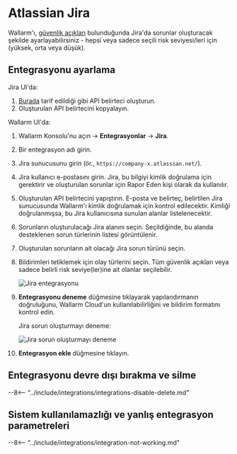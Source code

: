 # Atlassian Jira

Wallarm'ı, [güvenlik açıkları](../../../glossary-en.md#vulnerability) bulunduğunda Jira'da sorunlar oluşturacak şekilde ayarlayabilirsiniz - hepsi veya sadece seçili risk seviyesi/leri için (yüksek, orta veya düşük).

## Entegrasyonu ayarlama

Jira UI'da: 

1. [Burada](https://support.atlassian.com/atlassian-account/docs/manage-api-tokens-for-your-atlassian-account/#Create-an-API-token) tarif edildiği gibi API belirteci oluşturun.
1. Oluşturulan API belirtecini kopyalayın.

Wallarm UI'da:

1. Wallarm Konsolu'nu açın → **Entegrasyonlar** → **Jira**.
1. Bir entegrasyon adı girin.
1. Jira sunucusunu girin (ör., `https://company-x.atlassian.net/`).
1. Jira kullanıcı e-postasını girin. Jira, bu bilgiyi kimlik doğrulama için gerektirir ve oluşturulan sorunlar için Rapor Eden kişi olarak da kullanılır.
1. Oluşturulan API belirtecini yapıştırın. E-posta ve belirteç, belirtilen Jira sunucusunda Wallarm'ı kimlik doğrulamak için kontrol edilecektir. Kimliği doğrulanmışsa, bu Jira kullanıcısına sunulan alanlar listelenecektir.
1. Sorunların oluşturulacağı Jira alanını seçin. Seçildiğinde, bu alanda desteklenen sorun türlerinin listesi görüntülenir.
1. Oluşturulan sorunların ait olacağı Jira sorun türünü seçin.
1. Bildirimleri tetiklemek için olay türlerini seçin. Tüm güvenlik açıkları veya sadece belirli risk seviye(ler)ine ait olanlar seçilebilir.

    ![Jira entegrasyonu](../../../images/user-guides/settings/integrations/add-jira-integration.png)

1. **Entegrasyonu deneme** düğmesine tıklayarak yapılandırmanın doğruluğunu, Wallarm Cloud'un kullanılabilirliğini ve bildirim formatını kontrol edin.

    Jira sorun oluşturmayı deneme:

    ![Jira sorun oluşturmayı deneme](../../../images/user-guides/settings/integrations/test-jira-issue-creation.png)

1. **Entegrasyon ekle** düğmesine tıklayın.

## Entegrasyonu devre dışı bırakma ve silme

--8<-- "../include/integrations/integrations-disable-delete.md"

## Sistem kullanılamazlığı ve yanlış entegrasyon parametreleri

--8<-- "../include/integrations/integration-not-working.md"